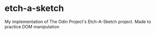 # etch-a-sketch
My implementation of The Odin Project's Etch-A-Sketch project. Made to practice DOM manipulation
